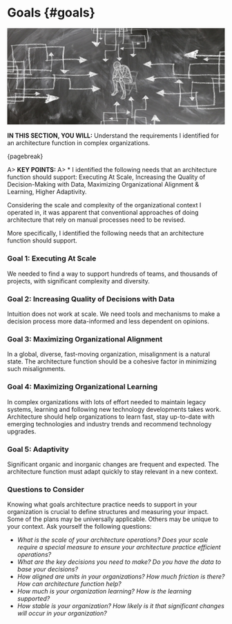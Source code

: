 

# Goals {#goals}


![](assets/images/stress-gc7a712a2f_1920.jpg)

**IN THIS SECTION, YOU WILL:** Understand the requirements I identified for an architecture function in complex organizations.

{pagebreak}

A> **KEY POINTS:**
A> * I identified the following needs that an architecture function should support: Executing At Scale, Increasing the Quality of Decision-Making with Data, Maximizing Organizational Alignment & Learning, Higher Adaptivity.



Considering the scale and complexity of the organizational context I operated in, it was apparent that conventional approaches of doing architecture that rely on manual processes need to be revised. 



More specifically, I identified the following needs that an architecture function should support.

### Goal 1: Executing At Scale

We needed to find a way to support hundreds of teams, and thousands of projects, with significant complexity and diversity.

### Goal 2: Increasing Quality of Decisions with Data

Intuition does not work at scale. We need tools and mechanisms to make a decision process more data-informed and less dependent on opinions.

### Goal 3: Maximizing Organizational Alignment

In a global, diverse, fast-moving organization, misalignment is a natural state. The architecture function should be a cohesive factor in minimizing such misalignments.

### Goal 4: Maximizing Organizational Learning

In complex organizations with lots of effort needed to maintain legacy systems, learning and following new technology developments takes work. Architecture should help organizations to learn fast, stay up-to-date with emerging technologies and industry trends and recommend technology upgrades.

### Goal 5: Adaptivity

Significant organic and inorganic changes are frequent and expected. The architecture function must adapt quickly to stay relevant in a new context.





### Questions to Consider

Knowing what goals architecture practice needs to support in your organization is crucial to define structures and measuring your impact. Some of the plans may be universally applicable. Others may be unique to your context. Ask yourself the following questions:

* *What is the scale of your architecture operations? Does your scale require a special measure to ensure your architecture practice efficient operations?*
* *What are the key decisions you need to make? Do you have the data to base your decisions?*
* *How aligned are units in your organizations? How much friction is there? How can architecture function help?*
* *How much is your organization learning? How is the learning supported?*
* *How stable is your organization? How likely is it that significant changes will occur in your organization?* 
